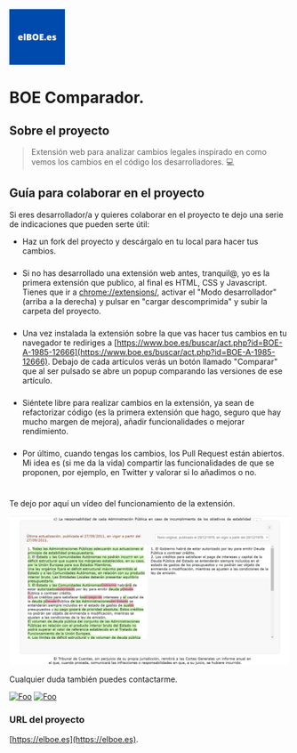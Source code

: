 <img src="images/elboe.jpg" alt="threar or tweet logo" width="100px"/>

BOE Comparador. 
=======================================

## Sobre el proyecto

> Extensión web para analizar cambios legales inspirado en como vemos los cambios en el código los desarrolladores. :computer:  


## Guía para colaborar en el proyecto

Si eres desarrollador/a y quieres colaborar en el proyecto te dejo una serie de indicaciones que pueden serte útil:

- Haz un fork del proyecto y descárgalo en tu local para hacer tus cambios.
###
- Si no has desarrollado una extensión web antes, tranquil@, yo es la primera extensión que publico, al final es HTML, CSS y Javascript. Tienes que ir a [chrome://extensions/](chrome://extensions/), activar el "Modo desarrollador" (arriba a la derecha) y pulsar en "cargar descomprimida" y subir la carpeta del proyecto.
###
- Una vez instalada la extensión sobre la que vas hacer tus cambios en tu navegador te rediriges a [https://www.boe.es/buscar/act.php?id=BOE-A-1985-12666](https://www.boe.es/buscar/act.php?id=BOE-A-1985-12666). Debajo de cada artículos verás un botón llamado "Comparar" que al ser pulsado se abre un popup comparando las versiones de ese artículo. 
###
- Siéntete libre para realizar cambios en la extensión, ya sean de refactorizar código (es la primera extensión que hago, seguro que hay mucho margen de mejora), añadir funcionalidades o mejorar rendimiento. 
###
- Por último, cuando tengas los cambios, los Pull Request están abiertos. Mi idea es (si me da la vida) compartir las funcionalidades de que se proponen, por ejemplo, en Twitter y valorar si lo añadimos o no.

#
Te dejo por aquí un vídeo del funcionamiento de la extensión. 

[![Extensión de Chrome para comparar versiones del Boletín Oficial del Estado (BOE) video](images/hotfix.jpg)](https://www.youtube.com/watch?v=mS0Hi2a9zaA&t=1s "Extensión de Chrome para comparar versiones del Boletín Oficial del Estado (BOE)")

Cualquier duda también puedes contactarme.

<a href="https://twitter.com/migohe14" target="_blank" rel="some text">![Foo](https://img.shields.io/badge/Twitter-1DA1F2?style=for-the-badge&logo=twitter&logoColor=white)</a>
<a href="https://www.linkedin.com/in/miguel-gonzalez-herrera/" target="_blank" rel="some text">![Foo](https://img.shields.io/badge/LinkedIn-0077B5?style=for-the-badge&logo=linkedin&logoColor=white)</a>



### URL del proyecto
[https://elboe.es](https://elboe.es).